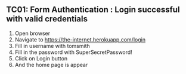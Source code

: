 ## TC01: Form Authentication : Login successful with valid credentials

1. Open browser
2. Navigate to https://the-internet.herokuapp.com/login
3. Fill in username with tomsmith
4. Fill in the password with SuperSecretPassword!
5. Click on Login button
6. And the home page is appear
